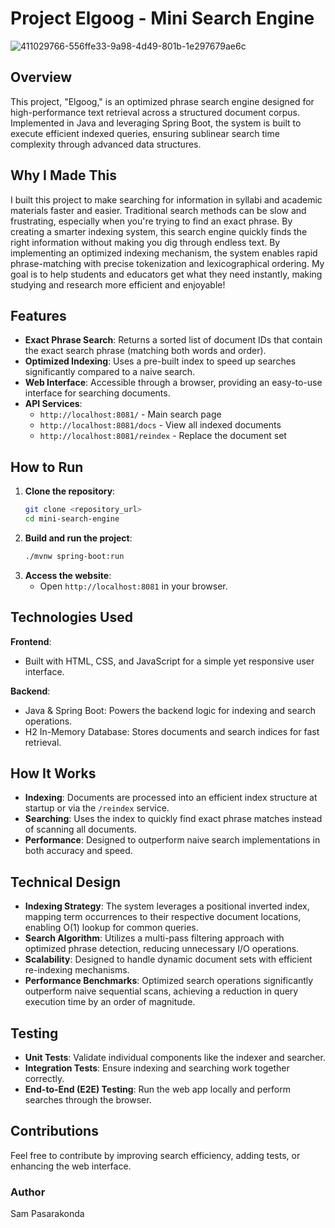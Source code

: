 # Project Elgoog - Mini Search Engine

![411029766-556ffe33-9a98-4d49-801b-1e297679ae6c](https://github.com/user-attachments/assets/35927133-77a1-435c-9bb5-9f28c822dde8)

## Overview
This project, "Elgoog," is an optimized phrase search engine designed for high-performance text retrieval across a structured document corpus. Implemented in Java and leveraging Spring Boot, the system is built to execute efficient indexed queries, ensuring sublinear search time complexity through advanced data structures.

## Why I Made This

I built this project to make searching for information in syllabi and academic materials faster and easier. Traditional search methods can be slow and frustrating, especially when you're trying to find an exact phrase. By creating a smarter indexing system, this search engine quickly finds the right information without making you dig through endless text. By implementing an optimized indexing mechanism, the system enables rapid phrase-matching with precise tokenization and lexicographical ordering. My goal is to help students and educators get what they need instantly, making studying and research more efficient and enjoyable! 

## Features
- **Exact Phrase Search**: Returns a sorted list of document IDs that contain the exact search phrase (matching both words and order).
- **Optimized Indexing**: Uses a pre-built index to speed up searches significantly compared to a naive search.
- **Web Interface**: Accessible through a browser, providing an easy-to-use interface for searching documents.
- **API Services**:
  - `http://localhost:8081/` - Main search page
  - `http://localhost:8081/docs` - View all indexed documents
  - `http://localhost:8081/reindex` - Replace the document set

## How to Run
1. **Clone the repository**:
   ```bash
   git clone <repository_url>
   cd mini-search-engine
   ```
2. **Build and run the project**:
   ```bash
   ./mvnw spring-boot:run
   ```
3. **Access the website**:
   - Open `http://localhost:8081` in your browser.
  
## Technologies Used

**Frontend**: 
- Built with HTML, CSS, and JavaScript for a simple yet responsive user interface.

**Backend**:
- Java & Spring Boot: Powers the backend logic for indexing and search operations.
- H2 In-Memory Database: Stores documents and search indices for fast retrieval.

## How It Works
- **Indexing**: Documents are processed into an efficient index structure at startup or via the `/reindex` service.
- **Searching**: Uses the index to quickly find exact phrase matches instead of scanning all documents.
- **Performance**: Designed to outperform naive search implementations in both accuracy and speed.

## Technical Design

- **Indexing Strategy**: The system leverages a positional inverted index, mapping term occurrences to their respective document locations, enabling O(1) lookup for common queries.
- **Search Algorithm**: Utilizes a multi-pass filtering approach with optimized phrase detection, reducing unnecessary I/O operations.
- **Scalability**: Designed to handle dynamic document sets with efficient re-indexing mechanisms.
- **Performance Benchmarks**: Optimized search operations significantly outperform naive sequential scans, achieving a reduction in query execution time by an order of magnitude.

## Testing
- **Unit Tests**: Validate individual components like the indexer and searcher.
- **Integration Tests**: Ensure indexing and searching work together correctly.
- **End-to-End (E2E) Testing**: Run the web app locally and perform searches through the browser.

## Contributions
Feel free to contribute by improving search efficiency, adding tests, or enhancing the web interface.


### Author
Sam Pasarakonda

